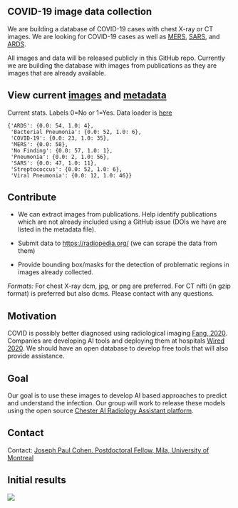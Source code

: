 ## COVID-19 image data collection

We are building a database of COVID-19 cases with chest X-ray or CT images. We are looking for COVID-19 cases as well as [MERS](https://en.wikipedia.org/wiki/Middle_East_respiratory_syndrome), [SARS](https://en.wikipedia.org/wiki/Severe_acute_respiratory_syndrome), and [ARDS](https://en.wikipedia.org/wiki/Acute_respiratory_distress_syndrome). 

All images and data will be released publicly in this GitHub repo. Currently we are building the database with images from publications as they are images that are already available. 

## View current [images](images) and [metadata](metadata.csv)

Current stats. Labels 0=No or 1=Yes. Data loader is [here](https://github.com/mlmed/torchxrayvision/blob/master/torchxrayvision/datasets.py#L814)
``` 
{'ARDS': {0.0: 54, 1.0: 4},
 'Bacterial Pneumonia': {0.0: 52, 1.0: 6},
 'COVID-19': {0.0: 23, 1.0: 35},
 'MERS': {0.0: 58},
 'No Finding': {0.0: 57, 1.0: 1},
 'Pneumonia': {0.0: 2, 1.0: 56},
 'SARS': {0.0: 47, 1.0: 11},
 'Streptococcus': {0.0: 52, 1.0: 6},
 'Viral Pneumonia': {0.0: 12, 1.0: 46}}
 ```

## Contribute

 - We can extract images from publications. Help identify publications which are not already included using a GitHub issue (DOIs we have are listed in the metadata file).
 
 - Submit data to https://radiopedia.org/ (we can scrape the data from them)
 
 - Provide bounding box/masks for the detection of problematic regions in images already collected.

*Formats:* For chest X-ray dcm, jpg, or png are preferred. For CT nifti (in gzip format) is preferred but also dcms. Please contact with any questions.


## Motivation

COVID is possibly better diagnosed using radiological imaging [Fang, 2020](https://pubs.rsna.org/doi/10.1148/radiol.2020200432). Companies are developing AI tools and deploying them at hospitals [Wired 2020](https://www.wired.com/story/chinese-hospitals-deploy-ai-help-diagnose-covid-19/). We should have an open database to develop free tools that will also provide assistance.

## Goal
Our goal is to use these images to develop AI based approaches to predict and understand the infection. Our group will work to release these models using the open source [Chester AI Radiology Assistant platform](https://mlmed.org/tools/xray/).

## Contact
Contact: [Joseph Paul Cohen. Postdoctoral Fellow, Mila, University of Montreal](https://josephpcohen.com/) 

## Initial results

![](docs/covid-xray-umap.png)
